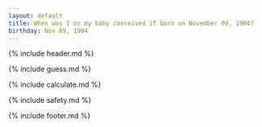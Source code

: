 ```yaml
---
layout: default
title: When was I or my baby conceived if born on November 09, 1904?
birthday: Nov 09, 1904
---
```


{% include header.md %}

{% include guess.md %}

{% include calculate.md %}

{% include safety.md %}

{% include footer.md %}



